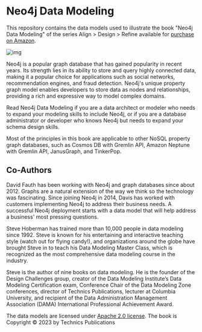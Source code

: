 # Neo4j Data Modeling

This repository contains the data models used to illustrate the book "Neo4j Data Modeling" of the series Align > Design > Refine available for [purchase on Amazon](https://www.amazon.com/gp/product/1634621913?tag=hackolade02-20).

![img](https://m.media-amazon.com/images/I/51oIOpnFmzL._SX331_BO1,204,203,200_.jpg)

Neo4j is a popular graph database that has gained popularity in recent years. Its strength lies in its ability to store and query highly connected data, making it a popular choice for applications such as social networks, recommendation engines, and fraud detection. Neo4j's unique property graph model enables developers to store data as nodes and relationships, providing a rich and expressive way to model complex domains.

Read Neo4j Data Modeling if you are a data architect or modeler who needs to expand your modeling skills to include Neo4j, or if you are a database administrator or developer who knows Neo4j but needs to expand your schema design skills.

Most of the principles in this book are applicable to other NoSQL property graph databases, such as Cosmos DB with Gremlin API, Amazon Neptune with Gremlin API, JanusGraph, and TinkerPop.


## Co-Authors

David Fauth has been working with Neo4j and graph databases since about 2012.  Graphs are a natural extension of the way we think so the technology was fascinating.  Since joining Neo4j in 2014, Davis has worked with customers implementing Neo4j to address their business needs. A successful Neo4j deployment starts with a data model that will help address a business' most pressing questions.

Steve Hoberman has trained more than 10,000 people in data modeling since 1992. Steve is known for his entertaining and interactive teaching style (watch out for flying candy!), and organizations around the globe have brought Steve in to teach his Data Modeling Master Class, which is recognized as the most comprehensive data modeling course in the industry.

Steve is the author of nine books on data modeling. He is the founder of the Design Challenges group, creator of the Data Modeling Institute’s Data Modeling Certification exam, Conference Chair of the Data Modeling Zone conferences, director of Technics Publications, lecturer at Columbia University, and recipient of the Data Administration Management Association (DAMA) International Professional Achievement Award.

The data models are licensed under [Apache 2.0 license](https://github.com/hackolade/books/blob/main/LICENSE).
The book is Copyright © 2023 by Technics Publications
